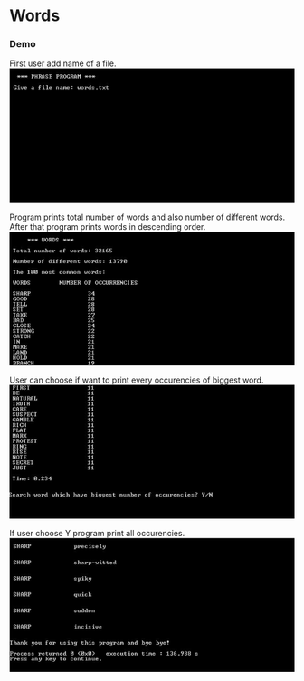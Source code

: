 # Words

### Demo


First user add name of a file.
![](images/w1.jpg)


Program prints total number of words and also number of different words. 
After that program prints words in descending order.
![](images/w2.jpg)


User can choose if want to print every occurencies of biggest word.
![](images/w3.jpg)


If user choose Y program print all occurencies.
![](images/w4.jpg)
